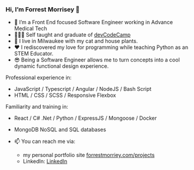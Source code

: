 ### Hi, I’m Forrest Morrisey 👋  
- 🌱 I’m a Front End focused Software Engineer working in Advance Medical Tech
- 🧑🏻‍💻  Self taught and graduate of [devCodeCamp](https://devcodecamp.com/)
- 👀 I live in Milwaukee with my cat and house plants. 
- ❤️ I rediscovered my love for programming while teaching Python as an STEM Educator. 
- 😎 Being a Software Engineer allows me to turn concepts into a cool dynamic functional design experience.

Professional experience in:
- JavaScript / Typescript / Angular / NodeJS / Bash Script
- HTML / CSS / SCSS / Responsive Flexbox

Familiarity and training in:
 - React / C# .Net / Python / ExpressJS / Mongoose / Docker
 - MongoDB NoSQL and SQL databases
 
- 📫  You can reach me via:
  - my personal portfolio site [forrestmorriey.com/projects](https://www.forrestmorrisey.com/projects)
  - LinkedIn: [LinkedIn](https://www.linkedin.com/in/forrestmorrisey/)
